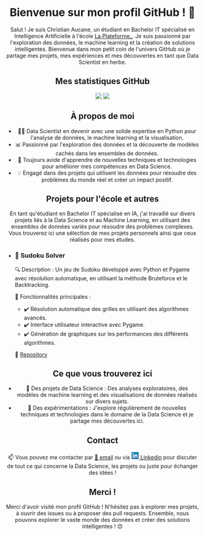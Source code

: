 <h1 align="center">Bienvenue sur mon profil GitHub ! 👋</h1>

  <p align="center">Salut ! Je suis Christian Aucane, un étudiant en Bachelor IT spécialisé en Intelligence Artificielle à l'école <a href="https://laplateforme.io/">La Plateforme_</a>. Je suis passionné par l'exploration des données, le machine learning et la création de solutions intelligentes. Bienvenue dans mon petit coin de l'univers GitHub où je partage mes projets, mes expériences et mes découvertes en tant que Data Scientist en herbe.</p>

  <h2 align="center">Mes statistiques GitHub</h2>
  <div align="center" style="display: inline_block">
    <img height="200em" src="https://github-readme-stats.vercel.app/api?username=christian-aucane&show_icons=true&theme=radical">
    <img height="200em" src="https://github-readme-stats.vercel.app/api/top-langs/?username=christian-aucane&layout=donut&theme=radical">
  </div>
  
  <h2 align="center">À propos de moi</h2>

  <ul align="center">
      <li>👨‍💼 Data Scientist en devenir avec une solide expertise en Python pour l'analyse de données, le machine learning et la visualisation.</li>
      <li>📊 Passionné par l'exploration des données et la découverte de modèles cachés dans les ensembles de données.</li>
      <li>🌱 Toujours avide d'apprendre de nouvelles techniques et technologies pour améliorer mes compétences en Data Science.</li>
      <li>💡 Engagé dans des projets qui utilisent les données pour résoudre des problèmes du monde réel et créer un impact positif.</li>
  </ul>

  <h2 align="center">Projets pour l'école et autres</h2>

  <p align="center">En tant qu'étudiant en Bachelor IT spécialisé en IA, j'ai travaillé sur divers projets liés à la Data Science et au Machine Learning, en utilisant des ensembles de données variés pour résoudre des problèmes complexes. Vous trouverez ici une sélection de mes projets personnels ainsi que ceux réalisés pour mes études.</p>
  
<ul align="center">
  <li>
    <h3 align="left">📌 Sudoku Solver</h3>
    <p align="left">🔍 Description : Un jeu de Sudoku développé avec Python et Pygame avec résolution automatique, en utilisant la méthode Bruteforce et le Backtracking.</p>
    <p align="left">🚀 Fonctionnalités principales :</p>
    <ul align="left">
      <li>✔️ Résolution automatique des grilles en utilisant des algorithmes avancés.</li>
      <li>✔️ Interface utilisateur interactive avec Pygame.</li>
      <li>✔️ Génération de graphiques sur les performances des différents algorithmes.</li>
    </ul>
    <p align="left">📂 <a href="https://github.com/christian-aucane/Sudoku-Solver">Repository</a></p>
  </li>
</ul>
    

  <h2 align="center">Ce que vous trouverez ici</h2>

  <ul align="center">
      <li>🚀 Des projets de Data Science : Des analyses exploratoires, des modèles de machine learning et des visualisations de données réalisés sur divers sujets.</li>
      <li>🎨 Des expérimentations : J'explore régulièrement de nouvelles techniques et technologies dans le domaine de la Data Science et je partage mes découvertes ici.</li>
  </ul>

  <h2 align="center">Contact</h2>

  <p align="center">📫 Vous pouvez me contacter par <a href="mailto:christianaucane1@gmail.com">📧 email</a> ou via <a href="https://www.linkedin.com/in/christian-aucane/"><img src="assets/linkedin_logo.png" alt="Logo Linkedin" width=20> Linkedin</a> pour discuter de tout ce qui concerne la Data Science, les projets ou juste pour échanger des idées !</p>

  <h2 align="center">Merci !</h2>

  <p align="center">Merci d'avoir visité mon profil GitHub ! N'hésitez pas à explorer mes projets, à ouvrir des issues ou à proposer des pull requests. Ensemble, nous pouvons explorer le vaste monde des données et créer des solutions intelligentes ! 😊</p>
